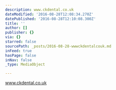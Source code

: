 ```yaml
---
description: www.ckdental.co.uk
dateModified: '2016-08-28T12:08:34.270Z'
datePublished: '2016-08-28T12:10:08.300Z'
title: ''
author: []
publisher: {}
via: {}
starred: false
sourcePath: _posts/2016-08-28-wwwckdentalcouk.md
inFeed: true
hasPage: false
inNav: false
_type: MediaObject

---
```

www.ckdental.co.uk